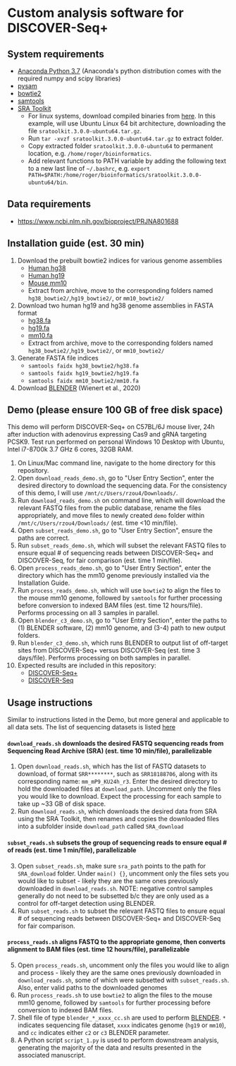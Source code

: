 Custom analysis software for DISCOVER-Seq+
====

## System requirements
- [Anaconda Python 3.7](https://www.anaconda.com/distribution/) (Anaconda's python distribution comes with the required numpy and scipy libraries)
- [pysam](https://pysam.readthedocs.io/en/latest/installation.html)
- [bowtie2](http://bowtie-bio.sourceforge.net/bowtie2/index.shtml)
- [samtools](http://www.htslib.org/download/)
- [SRA Toolkit](https://trace.ncbi.nlm.nih.gov/Traces/sra/sra.cgi?view=toolkit_doc)
  - For linux systems, download compiled binaries from [here](https://trace.ncbi.nlm.nih.gov/Traces/sra/sra.cgi?view=software).
  In this example, will use Ubuntu Linux 64 bit architecture, downloading the file `sratoolkit.3.0.0-ubuntu64.tar.gz`.
  - Run `tar -xvzf sratoolkit.3.0.0-ubuntu64.tar.gz` to extract folder.
  - Copy extracted folder `sratoolkit.3.0.0-ubuntu64` to permanent location, e.g. `/home/roger/bioinformatics`.
  - Add relevant functions to PATH variable by adding the following text to a new last line of `~/.bashrc`, e.g.
  `export PATH=$PATH:/home/roger/bioinformatics/sratoolkit.3.0.0-ubuntu64/bin`.

## Data requirements
- https://www.ncbi.nlm.nih.gov/bioproject/PRJNA801688

## Installation guide (est. 30 min)
1. Download the prebuilt bowtie2 indices for various genome assemblies
    - [Human hg38](https://genome-idx.s3.amazonaws.com/bt/GRCh38_noalt_as.zip)
    - [Human hg19](https://genome-idx.s3.amazonaws.com/bt/hg19.zip)
    - [Mouse mm10](https://genome-idx.s3.amazonaws.com/bt/mm10.zip)
    - Extract from archive, move to the corresponding folders named `hg38_bowtie2/`,`hg19_bowtie2/`, or `mm10_bowtie2/`
2. Download two human hg19 and hg38 genome assemblies in FASTA format
    - [hg38.fa](https://hgdownload.cse.ucsc.edu/goldenpath/hg38/bigZips/hg38.fa.gz)
    - [hg19.fa](http://hgdownload.cse.ucsc.edu/goldenPath/hg19/bigZips/hg19.fa.gz)
    - [mm10.fa](https://hgdownload.soe.ucsc.edu/goldenPath/mm10/bigZips/mm10.fa.gz)
    - Extract from archive, move to the corresponding folders named `hg38_bowtie2/`,`hg19_bowtie2/`, or `mm10_bowtie2/`
3. Generate FASTA file indices
    - `samtools faidx hg38_bowtie2/hg38.fa`
    - `samtools faidx hg19_bowtie2/hg19.fa`
    - `samtools faidx mm10_bowtie2/mm10.fa`
4. Download [BLENDER](https://github.com/staciawyman/blender) (Wienert et al., 2020)

## Demo (please ensure 100 GB of free disk space)
This demo will perform DISCOVER-Seq+ on C57BL/6J mouse liver, 24h after induction with adenovirus
expressing Cas9 and gRNA targeting PCSK9. Test run performed on personal Windows 10 Desktop with
Ubuntu, Intel i7-8700k 3.7 GHz 6 cores, 32GB RAM.
1. On Linux/Mac command line, navigate to the home directory for this repository. 
2. Open `download_reads_demo.sh`, go to "User Entry Section", enter the desired directory to 
download the sequencing data. For the consistency of this demo, I will use `/mnt/c/Users/rzou4/Downloads/`. 
3. Run `download_reads_demo.sh` on command line, which will download the relevant FASTQ files from 
the public database, rename the files appropriately, and move files to newly created `demo` folder 
within `/mnt/c/Users/rzou4/Downloads/` (est. time <10 min/file).
4. Open `subset_reads_demo.sh`, go to "User Entry Section", ensure the paths are correct. 
5. Run `subset_reads_demo.sh`, which will subset the relevant FASTQ files to ensure equal # of 
sequencing reads between DISCOVER-Seq+ and DISCOVER-Seq, for fair comparison (est. time 1 min/file).
6. Open `process_reads_demo.sh`, go to "User Entry Section", enter the directory which has the 
mm10 genome previously installed via the Installation Guide.
7. Run `process_reads_demo.sh`, which will use `bowtie2` to align the files to the mouse mm10 genome, 
followed by `samtools` for further processing before conversion to indexed BAM files (est. time 12 hours/file).
Performs processing on all 3 samples in parallel.
8. Open `blender_c3_demo.sh`, go to "User Entry Section", enter the paths to 
(1) BLENDER software, (2) mm10 genome, and (3-4) path to new output folders.
9. Run `blender_c3_demo.sh`, which runs BLENDER to output list of off-target sites from 
DISCOVER-Seq+ versus DISCOVER-Seq (est. time 3 days/file). Performs processing on both samples in parallel.
10. Expected results are included in this repository:
    - [DISCOVER-Seq+](https://github.com/rogerzou/DSeqPlus/tree/main/peaks/mouse_PCSK9_KU_r3_c3) 
    - [DISCOVER-Seq](https://github.com/rogerzou/DSeqPlus/tree/main/peaks/mouse_PCSK9_nD_r3_c3)

## Usage instructions
Similar to instructions listed in the Demo, but more general and applicable to all data sets.
The list of sequencing datasets is listed [here](https://www.ncbi.nlm.nih.gov/Traces/study/?acc=SRP362082&o=acc_s%3Aa)
#### `download_reads.sh` downloads the desired FASTQ sequencing reads from Sequencing Read Archive (SRA) (est. time 10 min/file), parallelizable
1. Open `download_reads.sh`, which has the list of FASTQ datasets to download, of format 
`SRR********`, such as `SRR18188706`, along with its corresponding name: `mm_mP9_KU24h_r3`. Enter 
the desired directory to hold the downloaded files at `download_path`. Uncomment only the files you 
would like to download. Expect the processing for each sample to take up ~33 GB of disk space.
2. Run `download_reads.sh`, which downloads the desired data from SRA using the SRA Toolkit, then 
renames and copies the downloaded files into a subfolder inside `download_path` called `SRA_download`
#### `subset_reads.sh` subsets the group of sequencing reads to ensure equal # of reads (est. time 1 min/file), parallelizable
3. Open `subset_reads.sh`, make sure `sra_path` points to the path for `SRA_download` folder.
Under `main() {}`, uncomment only the files sets you would like to subset - likely they are the same
ones previously downloaded in `download_reads.sh`. NOTE: negative control samples generally do not 
need to be subsetted b/c they are only used as a control for off-target detection using BLENDER.
4. Run `subset_reads.sh` to subset the relevant FASTQ files to ensure equal # of sequencing reads
between DISCOVER-Seq+ and DISCOVER-Seq for fair comparison.
#### `process_reads.sh` aligns FASTQ to the appropriate genome, then converts alignment to BAM files (est. time 12 hours/file), parallelizable
5. Open `process_reads.sh`, uncomment only the files you would like to align and process - likely they
are the same ones previously downloaded in `download_reads.sh`, some of which were subsetted with `subset_reads.sh`.
Also, enter valid paths to the downloaded genomes
6. Run `process_reads.sh` to use `bowtie2` to align the files to the mouse mm10 genome, followed by 
`samtools` for further processing before conversion to indexed BAM files.
7. Shell file of type `blender_*_xxxx_cc.sh` are used to perform 
[BLENDER](https://github.com/staciawyman/blender). `*` indicates sequencing file dataset,
`xxxx` indicates genome (`hg19` or `mm10`), and `cc` indicates either `c2` or `c3` BLENDER parameter.
8. A Python script `script_1.py` is used to perform downstream analysis, generating the majority
of the data and results presented in the associated manuscript.
